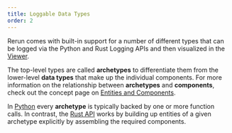 ```yaml
---
title: Loggable Data Types
order: 2
---
```


Rerun comes with built-in support for a number of different types that can be logged via the Python and Rust Logging
APIs and then visualized in the [Viewer](viewer.md).

The top-level types are called **archetypes** to differentiate them from the lower-level **data types** that make up the
individual components.  For more information on the relationship between **archetypes** and **components**, check out
the concept page on [Entities and Components](../concepts/entity-component.md).

In [Python](https://ref.rerun.io) every **archetype** is typically backed by one or more function calls. In
contrast, the [Rust API](https://docs.rs/rerun/) works by building up entities of a given archetype explicitly by
assembling the required components.

